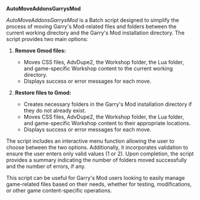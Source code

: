 **AutoMoveAddonsGarrysMod**

*AutoMoveAddonsGarrysMod* is a Batch script designed to simplify the process of moving Garry's Mod-related files and folders between the current working directory and the Garry's Mod installation directory. The script provides two main options:

1. **Remove Gmod files:**
   - Moves CSS files, AdvDupe2, the Workshop folder, the Lua folder, and game-specific Workshop content to the current working directory.
   - Displays success or error messages for each move.

2. **Restore files to Gmod:**
   - Creates necessary folders in the Garry's Mod installation directory if they do not already exist.
   - Moves CSS files, AdvDupe2, the Workshop folder, the Lua folder, and game-specific Workshop content to their appropriate locations.
   - Displays success or error messages for each move.

The script includes an interactive menu function allowing the user to choose between the two options. Additionally, it incorporates validation to ensure the user enters only valid values (1 or 2). Upon completion, the script provides a summary indicating the number of folders moved successfully and the number of errors, if any.

This script can be useful for Garry's Mod users looking to easily manage game-related files based on their needs, whether for testing, modifications, or other game content-specific operations.
